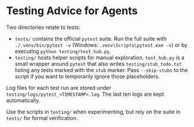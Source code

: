 # Testing Advice for Agents

Two directories relate to tests:

- `tests/` contains the official `pytest` suite. Run the full suite with `./.venv/bin/pytest -v` (Windows: `.venv\Scripts\pytest.exe -v`) or by executing `python testing/test_hub.py`.
- `testing/` hosts helper scripts for manual exploration. `test_hub.py` is a small wrapper around `pytest` that also writes `testing/stub_todo.txt` listing any tests marked with the `stub` marker. Pass `--skip-stubs` to the script if you want to temporarily ignore those placeholders.

Log files for each test run are stored under `testing/logs/pytest_<TIMESTAMP>.log`. The last ten logs are kept automatically.

Use the scripts in `testing/` when experimenting, but rely on the suite in `tests/` for formal verification.
